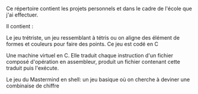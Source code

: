 Ce répertoire contient les projets personnels et dans le cadre de l'école que j'ai effectuer.

Il contient :

Le jeu trétriste, un jeu ressemblant à tétris ou on aligne des élément de formes et couleurs pour faire des points.
Ce jeu est codé en C


Une machine virtuel en C. Elle traduit chaque instruction d'un fichier composé d'opération en assembleur, produit un fichier contenant cette traduit puis l'exécute.

Le jeu du Mastermind en shell: un jeu basique où on cherche à deviner une combinaise de chiffre 
